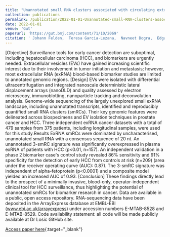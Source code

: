 ```yaml
---
title: "Unannotated small RNA clusters associated with circulating extracellular vesicles detect early stage liver cancer"
collection: publications
permalink: /publication/2022-01-01-Unannotated-small-RNA-clusters-associated-with-circulating-extracellular-vesicles-detect-early-stage-liver-cancer
date: 2022-01-01
venue: 'Gut'
paperurl: 'https://gut.bmj.com/content/71/10/2069'
citation: ' Johann Felden,  Teresa Garcia-Lezana,  Navneet Dogra,  Edgar Gonzalez-Kozlova,  Mehmet Ahsen,  Amanda Craig,  Stacey Gifford,  Benjamin Wunsch,  Joshua Smith,  Sungcheol Kim,  Jennifer Diaz,  Xintong Chen,  Ismail Labgaa,  Philipp Haber,  Reena Olsen,  Dan Han,  Paula Restrepo,  Delia D{\textquoteright}Avola,  Gabriela Hernandez-Meza,  Kimaada Allette,  Robert Sebra,  Behnam Saberi,  Parissa Tabrizian,  Amon Asgharpour,  Douglas Dieterich,  Josep Llovet,  Carlos Cordon-Cardo,  Ash Tewari,  Myron Schwartz,  Gustavo Stolovitzky,  Bojan Losic,  Augusto Villanueva, &quot;Unannotated small RNA clusters associated with circulating extracellular vesicles detect early stage liver cancer.&quot; Gut, 2022.'
---
```

[Objective] Surveillance tools for early cancer detection are suboptimal, including hepatocellular carcinoma (HCC), and biomarkers are urgently needed. Extracellular vesicles (EVs) have gained increasing scientific interest due to their involvement in tumor initiation and metastasis; however, most extracellular RNA (exRNA) blood-based biomarker studies are limited to annotated genomic regions. [Design] EVs were isolated with differential ultracentrifugation and integrated nanoscale deterministic lateral displacement arrays (nanoDLD) and quality assessed by electron microscopy, immunoblotting, nanoparticle tracking and deconvolution analysis. Genome-wide sequencing of the largely unexplored small exRNA landscape, including unannotated transcripts, identified and reproducibly quantified small RNA clusters (smRCs). Their key genomic features were delineated across biospecimens and EV isolation techniques in prostate cancer and HCC. Three independent exRNA cancer datasets with a total of 479 samples from 375 patients, including longitudinal samples, were used for this study.Results ExRNA smRCs were dominated by uncharacterised, unannotated small RNA with a consensus sequence of 20 nt. An unannotated 3-smRC signature was significantly overexpressed in plasma exRNA of patients with HCC (p<0.01, n=157). An independent validation in a phase 2 biomarker case&apos;s control study revealed 86% sensitivity and 91% specificity for the detection of early HCC from controls at risk (n=209) (area under the receiver operating curve (AUC): 0.87). The 3-smRC signature was independent of alpha-fetoprotein (p<0.0001) and a composite model yielded an increased AUC of 0.93. [Conclusion] These findings directly lead to the prospect of a minimally invasive, blood-only, operator-independent clinical tool for HCC surveillance, thus highlighting the potential of unannotated smRCs for biomarker research in cancer. Data are available in a public, open access repository. RNA-sequencing data have been deposited in the ArrayExpress database at EMBL-EBI (www.ebi.ac.uk/arrayexpress) under accession numbers E-MTAB-8528 and E-MTAB-8529. Code availability statement: all code will be made publicly available at Dr Losic GitHub site.

[Access paper here](https://gut.bmj.com/content/71/10/2069){:target="_blank"}
